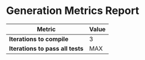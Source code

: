 # Generation Metrics Report

| Metric                          | Value     |
|---------------------------------|-----------|
| **Iterations to  compile**      | 3         |
| **Iterations to pass all tests**| MAX       |

